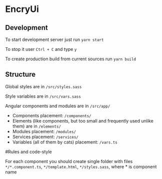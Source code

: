 # EncryUi

## Development

To start development server just run `yarn start`

To stop it user `Ctrl + C` and type `y`

To create production build from current sources run `yarn build`

## Structure

Global styles are in `/src/styles.sass`

Style variables are in `/src/vars.sass`

Angular components and modules are in `/src/app/`

  + Components placement: `/components/`
  + Elements (like components, but too small and frequently used unlike them) are in `/elements/` 
  + Modules placement: `/modules/`
  + Services placement: `/services/`
  + Variables (all of them by cats) placement: `/vars.ts`

#Rules and code-style

For each component you should create single folder with files `*/*.component.ts`, `*/template.html`, `*/styles.sass`, where * is component name


